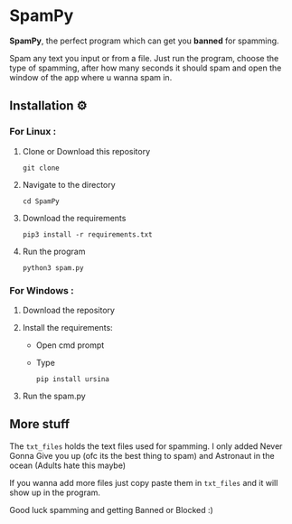 # SpamPy
**SpamPy**, the perfect program which can get you **banned** for spamming.


Spam any text you input or from a file. Just run the program, choose the type of spamming, after how many seconds it should spam and open the window of the app where u wanna spam in.



## Installation ⚙️ 



### For Linux :

1. Clone or Download this repository

    `git clone `

2. Navigate to the directory

    `cd SpamPy`

3. Download the requirements

    `pip3 install -r requirements.txt`

4. Run the program
    
    `python3 spam.py`

### For Windows :

1. Download the repository

2. Install the requirements:
 
   * Open cmd prompt
   * Type 
     
     `pip install ursina`
3. Run the spam.py 

    
## More stuff
The `txt_files` holds the text files used for spamming.
I  only added Never Gonna Give you up (ofc its the best thing to spam) and Astronaut in the ocean (Adults hate this maybe)

If you wanna add more files just copy paste them in `txt_files` and it will show up in the program.

Good luck spamming and getting Banned or Blocked :)